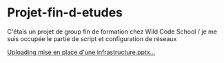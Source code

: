 # Projet-fin-d-etudes
C'étais un projet de group fin de formation chez Wild Code School / je me suis occupée le partie de script et configuration de réseaux

[Uploading mise en place d'une infrastructure.pptx…]()
